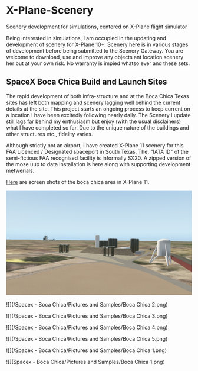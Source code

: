 # X-Plane-Scenery
Scenery development for simulations, centered on X-Plane flight simulator
 
Being interested in simulations, I am occupied in the updating and development of scenery for X-Plane 10+. Scenery here is in various stages of development before being submitted to the Scenery Gateway. You are welcome to download, use and improve any objects ant location scenery her but at your own risk. No warranty is impied whatso ever and these sets.

## SpaceX Boca Chica Build and Launch Sites
The rapid development of both infra-structure and at the Boca Chica Texas sites has left both mapping and scenery lagging well behind the current details at the site. This project starts an ongoing process to keep current on a location I have been excitedly following nearly daily. The Scenery I update still lags far behind my enthusiasm but enjoy (with the usual disclainers) what I have completed so far. Due to the unique nature of the buildings and other structures etc., fidelity varies.

Although strictly not an airport, I have created X-Plane 11 scenery for this FAA Licenced / Designated spaceport in South Texas. The, "IATA ID" of the semi-fictious FAA recognised  facility is informally SX20. A zipped version of the mose uup to data installation is here along with supporting development metwerials.

[Here](https://github.com/medmatix/X-Plane-Scenery/blob/Spacex-Boca-Chica-area/Spacex%20-%20Boca%20Chica/Pictures%20and%20Samples/Spacex%20X-Plane%20Boca%20Chica%20Scenery.pdf) are screen shots of the boca chica area in X-Plane 11.

![](Spacex%20-%20Boca%20Chica/Pictures%20and%20Samples/Boca%20Chica%201.png)
  
![](/Spacex - Boca Chica/Pictures and Samples/Boca Chica 2.png)
  
![](/Spacex - Boca Chica/Pictures and Samples/Boca Chica 3.png)
  
![](/Spacex - Boca Chica/Pictures and Samples/Boca Chica 4.png)
  
![](/Spacex - Boca Chica/Pictures and Samples/Boca Chica 5.png)
  
![](/Spacex - Boca Chica/Pictures and Samples/Boca Chica 1.png)
  
![](Spacex - Boca Chica/Pictures and Samples/Boca Chica 1.png)
  

